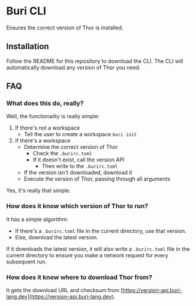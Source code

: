 # Buri CLI

Ensures the correct version of Thor is installed.

## Installation

Follow the README for this repository to download the CLI. The CLI will automatically download any version of Thor you need.

## FAQ

### What does this do, really?

Well, the functionality is really simple:

1. If there's not a workspace
    - Tell the user to create a workspace `buri init`
2. If there's a workspace
    - Determine the correct version of Thor
        - Check the `.burirc.toml`
        - If it doesn't exist, call the version API
            - Then write to the `.burirc.toml`
    - If the version isn't downloaded, download it
    - Execute the version of Thor, passing through all arguments

Yes, it's really that simple.

### How does it know which version of Thor to run?

It has a simple algorithm:

- If there's a `.burirc.toml` file in the current directory, use that version.
- Else, download the latest version.

If it downloads the latest version, it will also write a `.burirc.toml` file in the current directory to ensure you make a network request for every subsequent run.

### How does it know where to download Thor from?

It gets the download URL and checksum from [https://version-api.buri-lang.dev](https://version-api.buri-lang.dev).
